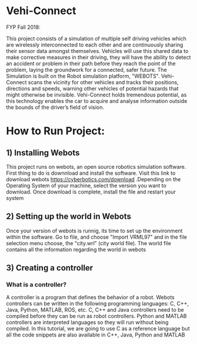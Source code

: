 # Vehi-Connect
FYP Fall 2018:

This project consists of a simulation of multiple self driving vehicles which are wirelessly interconnected to each other and are continuously sharing their sensor data amongst themselves. Vehicles will use this shared data to make corrective measures in their driving, they will have the ability to detect an accident or problem in their path before they reach the point of the problem, laying the groundwork for a connected, safer future. The Simulation is built on the Robot simulation platform, "WEBOTS". Vehi-Connect scans the vicinity for other vehicles and tracks their positions, directions and speeds, warning other vehicles of potential hazards that might otherwise be invisible. Vehi-Connect holds tremendous potential, as this technology enables the car to acquire and analyse information outside the bounds of the driver’s field of vision.


# How to Run Project:
## 1) Installing Webots
This project runs on webots, an open source robotics simulation software. First thing to do is downnload and install the software. Visit this link to download webots https://cyberbotics.com/download
.Depending on the Operating System of your machine, select the version you want to download. Once download is complete, install the file and restart your system

## 2) Setting up the world in Webots
Once your version of webots is runnig, its time to set up the environment within the software. Go to file, and choose "Import VRML97" and in the file selection menu choose, the "city.wrl" (city world file). The world file contains all the information  regarding the world in webots 

## 3) Creating a controller
### What is a controller?
A controller is a program that defines the behavior of a robot. Webots controllers can be written in the following programming languages: C, C++, Java, Python, MATLAB, ROS, etc. C, C++ and Java controllers need to be compiled before they can be run as robot controllers. Python and MATLAB controllers are interpreted languages so they will run without being compiled. In this tutorial, we are going to use C as a reference language but all the code snippets are also available in C++, Java, Python and MATLAB
